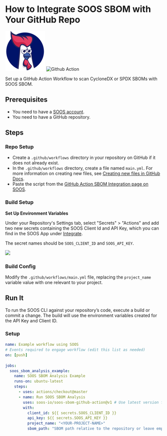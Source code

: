 # How to Integrate SOOS SBOM with Your GitHub Repo

<div>
<img src="../assets/img/SOOS-Icon.png" alt="SOOS" width="128" height="128">
<img src="../assets/img/github-action.png" alt="Github Action" width="128" height="128">
</div>


Set up a GitHub Action Workflow to scan CycloneDX or SPDX SBOMs with SOOS SBOM.

## Prerequisites

- You need to have a [SOOS account](https://app.soos.io/register).
- You need to have a GitHub repository.

## Steps

### **Repo Setup**
* Create a `.github/workflows` directory in your repository on GitHub if it does not already exist.
* In the `.github/workflows` directory, create a file named `main.yml`. For more information on creating new files, see [Creating new files in GitHub Docs](https://docs.github.com/en/github/managing-files-in-a-repository/creating-new-files).
* Paste the script from the [GitHub Action SBOM Integration page on SOOS](https://app.soos.io/integrate/sbom?id=github-actions).

### **Build Setup**

**Set Up Environment Variables**

Under your Repository's Settings tab, select "Secrets" > "Actions" and add two new secrets containing the SOOS Client Id and API Key, which you can find in the SOOS App under [Integrate](https://app.soos.io/integrate).

The secret names should be `SOOS_CLIENT_ID` and `SOOS_API_KEY`.

<img src="../assets/img/github-action-envs.png">

### **Build Config**
Modify the `.github/workflows/main.yml` file, replacing the `project_name` variable value with one relevant to your project.

## Run It
To run the SOOS CLI against your repository’s code, execute a build or commit a change. The build will use the environment variables created for the API Key and Client ID.

### **Setup**

```yaml
name: Example workflow using SOOS
# Events required to engage workflow (edit this list as needed)
on: [push]

jobs:
  soos_sbom_analysis_example:
    name: SOOS SBOM Analysis Example
    runs-on: ubuntu-latest
    steps:
      - uses: actions/checkout@master
      - name: Run SOOS SBOM Analysis
        uses: soos-io/soos-sbom-github-action@v1 # Use latest version from https://github.com/marketplace/actions/soos-sbom
        with:
          client_id: ${{ secrets.SOOS_CLIENT_ID }}
          api_key: ${{ secrets.SOOS_API_KEY }}
          project_name: "<YOUR-PROJECT-NAME>"
          sbom_path: "SBOM path relative to the repository or leave empty if it's at the root"
```